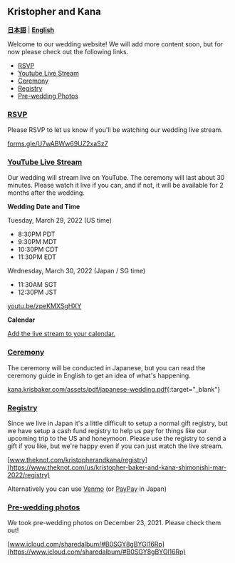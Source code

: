 ## Kristopher and Kana 

**[日本語](index.ja.html)** | **[English](index.html)**

Welcome to our wedding website! We will add more content soon, but for now please check out the following links.

- [RSVP](#rsvp)
- [Youtube Live Stream](#youtube-live-stream)
- [Ceremony](#ceremony)
- [Registry](#registry)
- [Pre-wedding Photos](#pre-wedding-photos)

### [RSVP](https://forms.gle/U7wABWw69UZ2xaSz7)

Please RSVP to let us know if you'll be watching our wedding live stream.

[forms.gle/U7wABWw69UZ2xaSz7](https://forms.gle/U7wABWw69UZ2xaSz7)

### [YouTube Live Stream](https://youtu.be/zpeKMXSgHXY)

Our wedding will stream live on YouTube.  The ceremony will last about 30 minutes. Please watch it live if you can, and if not, it will be available for 2 months after the wedding.

**Wedding Date and Time**

Tuesday, March 29, 2022 (US time)
- 8:30PM PDT
- 9:30PM MDT
- 10:30PM CDT
- 11:30PM EDT

Wednesday, March 30, 2022 (Japan / SG time)
- 11:30AM SGT
- 12:30PM JST

[youtu.be/zpeKMXSgHXY](https://youtu.be/zpeKMXSgHXY)

**Calendar**

[Add the live stream to your calendar.](https://calendar.google.com/event?action=TEMPLATE&tmeid=MTBpanRvdHU1b2RwODNvajYwdmNmcHQzdXUgMGtodG90MXJyb2M3aGw2Z2tqbzJham9rZG9AZw&tmsrc=0khtot1rroc7hl6gkjo2ajokdo%40group.calendar.google.com)

### [Ceremony](https://kana.krisbaker.com/assets/pdf/japanese-wedding.pdf)

The ceremony will be conducted in Japanese, but you can read the ceremony guide in English to get an idea of what's happening.

[kana.krisbaker.com/assets/pdf/japanese-wedding.pdf](https://kana.krisbaker.com/assets/pdf/japanese-wedding.pdf){:target="_blank"}

### [Registry](https://www.theknot.com/kristopherandkana/registry)

Since we live in Japan it's a little difficult to setup a normal gift registry, but we have setup a cash fund registry to help us pay for things like our upcoming trip to the US and honeymoon. Please use the registry to send a gift if you like, but we're happy even if you can just watch the live stream.

[www.theknot.com/kristopherandkana/registry](https://www.theknot.com/us/kristopher-baker-and-kana-shimonishi-mar-2022/registry)

Alternatively you can use [Venmo](https://kana.krisbaker.com/assets/img/IMG_1236.JPG) (or [PayPay](https://kana.krisbaker.com/assets/img/paypay.png) in Japan)

### [Pre-wedding photos](https://www.icloud.com/sharedalbum/#B0SGY8gBYGl16Rp)

We took pre-wedding photos on December 23, 2021. Please check them out!

[www.icloud.com/sharedalbum/#B0SGY8gBYGl16Rp](https://www.icloud.com/sharedalbum/#B0SGY8gBYGl16Rp)
